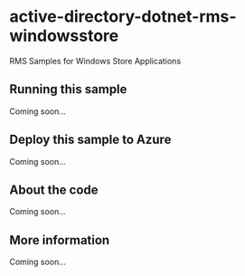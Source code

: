 # active-directory-dotnet-rms-windowsstore
RMS Samples for Windows Store Applications
## Running this sample
Coming soon...
## Deploy this sample to Azure
Coming soon...
## About the code
Coming soon...
## More information
Coming soon...